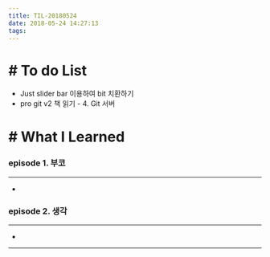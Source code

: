 ```yaml
---
title: TIL-20180524
date: 2018-05-24 14:27:13
tags: 
---
```


# # To do List

- Just slider bar 이용하여 bit 치환하기
- pro git v2 책 읽기 - 4. Git 서버

# # What I Learned

### episode 1. 부코

---

- 

### episode 2. 생각

---

- 

---